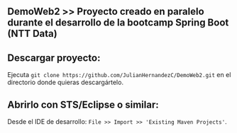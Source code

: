 ## DemoWeb2 >> Proyecto creado en paralelo durante el desarrollo de la bootcamp Spring Boot (NTT Data)

## Descargar proyecto:

Ejecuta `git clone https://github.com/JulianHernandezC/DemoWeb2.git` en el directorio donde quieras descargártelo.

## Abrirlo con STS/Eclipse o similar:

Desde el IDE de desarrollo: `File >> Import >> 'Existing Maven Projects'`.
